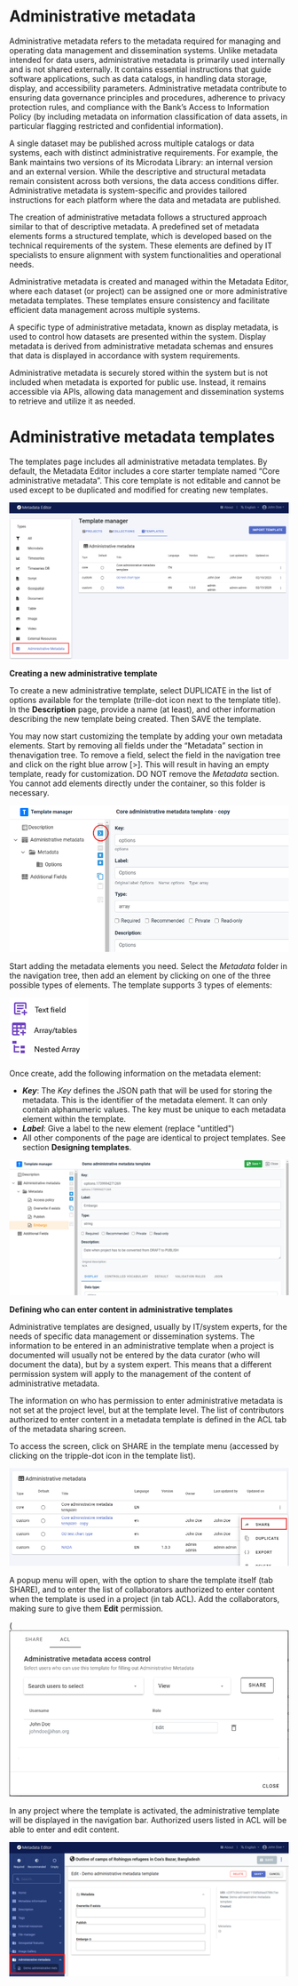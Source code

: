 # Administrative metadata

Administrative metadata refers to the metadata required for managing and operating data management and dissemination systems. Unlike metadata intended for data users, administrative metadata is primarily used internally and is not shared externally. It contains essential instructions that guide software applications, such as data catalogs, in handling data storage, display, and accessibility parameters. Administrative metadata contribute to ensuring data governance principles and procedures, adherence to privacy protection rules, and compliance with the Bank’s Access to Information Policy (by including metadata on information classification of data assets, in particular flagging restricted and confidential information).

A single dataset may be published across multiple catalogs or data systems, each with distinct administrative requirements. For example, the Bank maintains two versions of its Microdata Library: an internal version and an external version. While the descriptive and structural metadata remain consistent across both versions, the data access conditions differ. Administrative metadata is system-specific and provides tailored instructions for each platform where the data and metadata are published.

The creation of administrative metadata follows a structured approach similar to that of descriptive metadata. A predefined set of metadata elements forms a structured template, which is developed based on the technical requirements of the system. These elements are defined by IT specialists to ensure alignment with system functionalities and operational needs.

Administrative metadata is created and managed within the Metadata Editor, where each dataset (or project) can be assigned one or more administrative metadata templates. These templates ensure consistency and facilitate efficient data management across multiple systems.

A specific type of administrative metadata, known as display metadata, is used to control how datasets are presented within the system. Display metadata is derived from administrative metadata schemas and ensures that data is displayed in accordance with system requirements.

Administrative metadata is securely stored within the system but is not included when metadata is exported for public use. Instead, it remains accessible via APIs, allowing data management and dissemination systems to retrieve and utilize it as needed.


# Administrative metadata templates

The templates page includes all administrative metadata templates. By default, the Metadata Editor includes a core starter template named “Core administrative metadata”. This core template is not editable and cannot be used except to be duplicated and modified for creating new templates.

![image](img/ME_UG_v1-0-0_template_administrative_manager.png)


**Creating a new administrative template**  

To create a new administrative template, select DUPLICATE in the list of options available for the template (trille-dot icon next to the template title). In the **Description** page, provide a name (at least), and other information describing the new template being created. Then SAVE the template.

You may now start customizing the template by adding your own metadata elements. Start by removing all fields under the “Metadata” section in thenavigation tree. To remove a field, select the field in the navigation tree and click on the right blue arrow [>]. This will result in having an empty template, ready for customization. DO NOT remove the *Metadata* section. You cannot add elements directly under the container, so this folder is necessary.

![image](img/ME_UG_v1-0-0_template_administrative_delete_field.png)

Start adding the metadata elements you need. Select the *Metadata* folder in the navigation tree, then add an element by clicking on one of the three possible types of elements. The template supports 3 types of elements: 

![image](img/ME_UG_v1-0-0_template_administrative_field_types.png)

Once create, add the following information on the metadata element:
- ***Key***: The *Key* defines the JSON path that will be used for storing the metadata. This is the identifier of the metadata element. It can only contain alphanumeric values. The key must be unique to each metadata element within the template.
- ***Label***: Give a label to the new element (replace "untitled")
- All other components of the page are identical to project templates. See section **Designing templates**.

![image](img/ME_UG_v1-0-0_template_administrative_field_new_elements.png)


**Defining who can enter content in administrative templates**

Administrative templates are designed, usually by IT/system experts, for the needs of specific data management or dissemination systems. The information to be entered in an administrative template when a project is documented will usually not be entered by the data curator (who will document the data), but by a system expert. This means that a different permission system will apply to the management of the content of administrative metadata.

The information on who has permission to enter administrative metadata is not set at the project level, but at the template level. The list of contributors authorized to enter content in a metadata template is defined in the ACL tab of the metadata sharing screen.

To access the screen, click on SHARE in the template menu (accessed by clicking on the tripple-dot icon in the template list). 

![image](img/ME_UG_v1-0-0_template_administrative_share_menu.png)

A popup menu will open, with the option to share the template itself (tab SHARE), and to enter the list of collaborators authorized to enter content when the template is used in a project (in tab ACL). Add the collaborators, making sure to give them **Edit** permission.

(![image](img/ME_UG_v1-0-0_template_administrative_share_popup.png)

In any project where the template is activated, the administrative template will be displayed in the navigation bar. Authorized users listed in ACL will be able to enter and edit content.

![image](img/ME_UG_v1-0-0_template_administrative_in_project.png)




